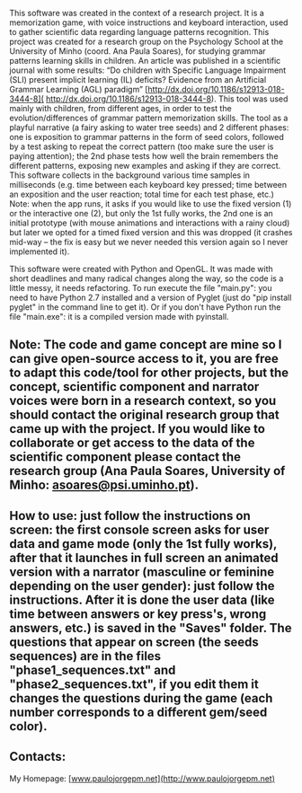 This software was created in the context of a research project. It is a memorization game, with voice instructions and keyboard interaction, used to gather scientific data regarding language patterns recognition. This project was created for a research group on the Psychology School at the University of Minho (coord. Ana Paula Soares), for studying grammar patterns learning skills in children. An article was published in a scientific journal with some results: “Do children with Specific Language Impairment (SLI) present implicit learning (IL) deficits? Evidence from an Artificial Grammar Learning (AGL) paradigm”  [http://dx.doi.org/10.1186/s12913-018-3444-8]( http://dx.doi.org/10.1186/s12913-018-3444-8).
This tool was used mainly with children, from different ages, in order to test the evolution/differences of grammar pattern memorization skills. The tool as a playful narrative (a fairy asking to water tree seeds) and 2 different phases: one is exposition to grammar patterns in the form of seed colors, followed by a test asking to repeat the correct pattern (too make sure the user is paying attention); the 2nd phase tests how well the brain remembers the different patterns, exposing new examples and asking if they are correct. This software collects in the background various time samples in milliseconds (e.g. time between each keyboard key pressed; time between an exposition and the user reaction; total time for each test phase, etc.)
Note: when the app runs, it asks if you would like to use the fixed version (1) or the interactive one (2), but only the 1st fully works, the 2nd one is an initial prototype (with mouse animations and interactions with a rainy cloud) but later we opted for a timed fixed version and this was dropped (it crashes mid-way – the fix is easy but we never needed this version again so I never implemented it).

This software were created with Python and OpenGL. It was made with short deadlines and many radical changes along the way, so the code is a little messy, it needs refactoring.
To run execute the file "main.py": you need to have Python 2.7 installed and a version of Pyglet (just do "pip install pyglet" in the command line to get it). Or if you don't have Python run the file "main.exe": it is a compiled version made with pyinstall.

## Note: The code and game concept are mine so I can give open-source access to it, you are free to adapt this code/tool for other projects, but the concept, scientific component and narrator voices were born in a research context, so you should contact the original research group that came up with the project. If you would like to collaborate or get access to the data of the scientific component please contact the research group (Ana Paula Soares, University of Minho: asoares@psi.uminho.pt). 

## How to use: just follow the instructions on screen: the first console screen asks for user data and game mode (only the 1st fully works), after that it launches in full screen an animated version with a narrator (masculine or feminine depending on the user gender): just follow the instructions. After it is done the user data (like time between answers or key press's, wrong answers, etc.) is saved in the "Saves" folder. The questions that appear on screen (the seeds sequences) are in the files "phase1_sequences.txt" and "phase2_sequences.txt", if you edit them it changes the questions during the game (each number corresponds to a different gem/seed color).

## Contacts:
My Homepage: [www.paulojorgepm.net](http://www.paulojorgepm.net)